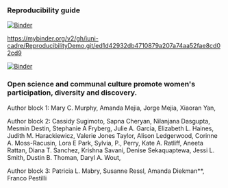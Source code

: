 ### Reproducibility guide
[![Binder](https://mybinder.org/badge_logo.svg)](https://mybinder.org/v2/gh/iuni-cadre/ReproducibilityDemo/9f188e5aab7c4a22df2d8aeb6383ee0a0da9dc38)

https://mybinder.org/v2/gh/iuni-cadre/ReproducibilityDemo.git/ed1d42932db4710879a207a74aa52fae8cd02cd9

[![Binder](https://mybinder.org/badge_logo.svg)](https://mybinder.org/v2/gh/iuni-cadre/ReproducibilityDemo.git/ed1d42932db4710879a207a74aa52fae8cd02cd9)
 
### Open science and communal culture promote women's participation, diversity and discovery.

Author block 1:
Mary C. Murphy, Amanda Mejia, Jorge Mejia, Xiaoran Yan, 

Author block 2:
Cassidy Sugimoto, Sapna Cheryan, Nilanjana Dasgupta, Mesmin Destin, Stephanie A Fryberg, Julie A. Garcia, Elizabeth L. Haines, Judith M. Harackiewicz, Valerie Jones Taylor, Alison Ledgerwood, Corinne A. Moss-Racusin, Lora E Park, Sylvia, P., Perry, Kate A. Ratliff, Aneeta Rattan, Diana T. Sanchez, Krishna Savani, Denise Sekaquaptewa, Jessi L. Smith, Dustin B. Thoman, Daryl A. Wout,

Author block 3:
Patricia L. Mabry, Susanne Ressl, Amanda Diekman**, Franco Pestilli
